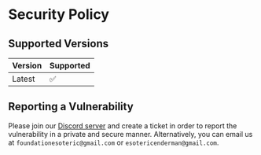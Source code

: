 # Security Policy

## Supported Versions

| Version | Supported |
| ------ | - |
| Latest | ✅ |

## Reporting a Vulnerability

Please join our [Discord server](https://esoteric.foundation/discord) and create a ticket in order to report the vulnerability in a private and secure manner. Alternatively, you can email us at `foundationesoteric@gmail.com` or `esotericenderman@gmail.com`.
